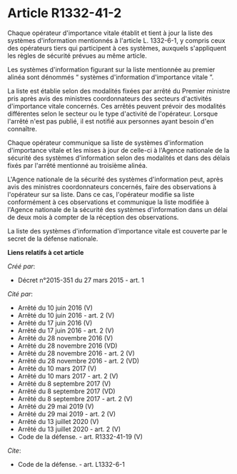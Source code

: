 # Article R1332-41-2

Chaque opérateur d'importance vitale établit et tient à jour la liste des systèmes d'information mentionnés à l'article L.
1332-6-1, y compris ceux des opérateurs tiers qui participent à ces systèmes, auxquels s'appliquent les règles de sécurité
prévues au même article. 

Les systèmes d'information figurant sur la liste mentionnée au premier alinéa sont dénommés “ systèmes d'information
d'importance vitale ”. 

La liste est établie selon des modalités fixées par arrêté du Premier ministre pris après avis des ministres coordonnateurs
des secteurs d'activités d'importance vitale concernés. Ces arrêtés peuvent prévoir des modalités différentes selon le
secteur ou le type d'activité de l'opérateur. Lorsque l'arrêté n'est pas publié, il est notifié aux personnes ayant besoin
d'en connaître. 

Chaque opérateur communique sa liste de systèmes d'information d'importance vitale et les mises à jour de celle-ci à l'Agence
nationale de la sécurité des systèmes d'information selon des modalités et dans des délais fixés par l'arrêté mentionné au
troisième alinéa. 

L'Agence nationale de la sécurité des systèmes d'information peut, après avis des ministres coordonnateurs concernés, faire
des observations à l'opérateur sur sa liste. Dans ce cas, l'opérateur modifie sa liste conformément à ces observations et
communique la liste modifiée à l'Agence nationale de la sécurité des systèmes d'information dans un délai de deux mois à
compter de la réception des observations. 

La liste des systèmes d'information d'importance vitale est couverte par le secret de la défense nationale.

**Liens relatifs à cet article**

_Créé par_:

  - Décret n°2015-351 du 27 mars 2015 - art. 1

_Cité par_:

  - Arrêté du 10 juin 2016 (V)
  - Arrêté du 10 juin 2016 - art. 2 (V)
  - Arrêté du 17 juin 2016 (V)
  - Arrêté du 17 juin 2016 - art. 2 (V)
  - Arrêté du 28 novembre 2016 (V)
  - Arrêté du 28 novembre 2016 (VD)
  - Arrêté du 28 novembre 2016 - art. 2 (V)
  - Arrêté du 28 novembre 2016 - art. 2 (VD)
  - Arrêté du 10 mars 2017 (V)
  - Arrêté du 10 mars 2017 - art. 2 (V)
  - Arrêté du 8 septembre 2017 (V)
  - Arrêté du 8 septembre 2017 (VD)
  - Arrêté du 8 septembre 2017 - art. 2 (V)
  - Arrêté du 29 mai 2019 (V)
  - Arrêté du 29 mai 2019 - art. 2 (V)
  - Arrêté du 13 juillet 2020 (V)
  - Arrêté du 13 juillet 2020 - art. 2 (V)
  - Code de la défense. - art. R1332-41-19 (V)

_Cite_:

  - Code de la défense. - art. L1332-6-1
